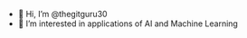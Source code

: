 - 👋 Hi, I’m @thegitguru30
- 👀 I’m interested in applications of AI and Machine Learning

<!---
thegitguru30/thegitguru30 is a ✨ special ✨ repository because its `README.md` (this file) appears on your GitHub profile.
You can click the Preview link to take a look at your changes.
--->
